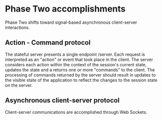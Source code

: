 
# Phase Two accomplishments
Phase Two shifts toward signal-based asynchronous client-server interactions.

## Action - Command protocol
The stateful server presents a single endpoint /server. Each request is interpreted as an "action" or event that took place in the client. The server considers each action within the context of the session's current state, updates the state and a returns one or more "commands" to the client. The processing of commands returned by the server should result in updates to the visible state of the application to reflect the changes to the session state on the server.

## Asynchronous client-server protocol
Client-server communications are accomplished through Web Sockets.


